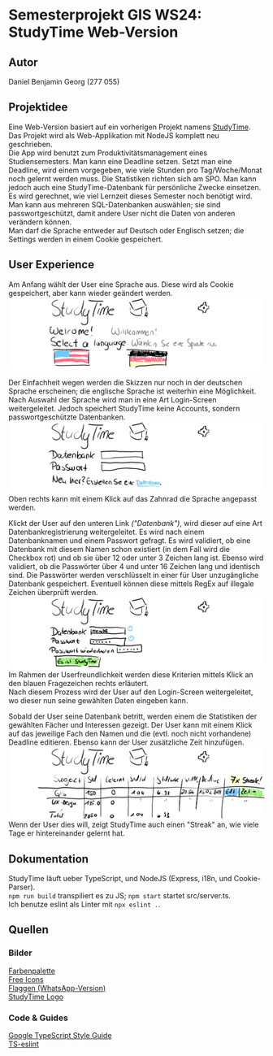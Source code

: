 # Semesterprojekt GIS WS24: StudyTime Web-Version
## Autor
Daniel Benjamin Georg (277 055)  

## Projektidee
Eine Web-Version basiert auf ein vorherigen Projekt namens [StudyTime](https://github.com/SootDan/StudyTime). Das Projekt wird als Web-Applikation mit NodeJS komplett neu geschrieben.  
Die App wird benutzt zum Produktivitätsmanagement eines Studiensemesters. Man kann eine Deadline setzen. Setzt man eine Deadline, wird einem vorgegeben, wie viele Stunden pro Tag/Woche/Monat noch gelernt werden muss. Die Statistiken richten sich am SPO. Man kann jedoch auch eine StudyTime-Datenbank für persönliche Zwecke einsetzen.  
Es wird gerechnet, wie viel Lernzeit dieses Semester noch benötigt wird. Man kann aus mehreren SQL-Datenbanken auswählen; sie sind passwortgeschützt, damit andere User nicht die Daten von anderen verändern können.  
Man darf die Sprache entweder auf Deutsch oder Englisch setzen; die Settings werden in einem Cookie gespeichert.  

## User Experience
Am Anfang wählt der User eine Sprache aus. Diese wird als Cookie gespeichert, aber kann wieder geändert werden.  
![Der Splashscreen](Assets/StartScreen.png)    

Der Einfachheit wegen werden die Skizzen nur noch in der deutschen Sprache erscheinen; die englische Sprache ist weiterhin eine Möglichkeit.  
Nach Auswahl der Sprache wird man in eine Art Login-Screen weitergeleitet. Jedoch speichert StudyTime keine Accounts, sondern passwortgeschützte Datenbanken.  
![Der Loginscreen](Assets/LoginScreen.png)  
Oben rechts kann mit einem Klick auf das Zahnrad die Sprache angepasst werden.    

Klickt der User auf den unteren Link *("Datenbank")*, wird dieser auf eine Art Datenbankregistrierung weitergeleitet. Es wird nach einem Datenbanknamen und einem Passwort gefragt. Es wird validiert, ob eine Datenbank mit diesem Namen schon existiert (in dem Fall wird die Checkbox rot) und ob sie über 12 oder unter 3 Zeichen lang ist. Ebenso wird validiert, ob die Passwörter über 4 und unter 16 Zeichen lang und identisch sind. Die Passwörter werden verschlüsselt in einer für User unzugängliche Datenbank gespeichert. Eventuell können diese mittels RegEx auf illegale Zeichen überprüft werden.  
![Eine Datenbank wird erstellt](Assets/CreateDB.png)  
Im Rahmen der Userfreundlichkeit werden diese Kriterien mittels Klick an den blauen Fragezeichen rechts erläutert.  
Nach diesem Prozess wird der User auf den Login-Screen weitergeleitet, wo dieser nun seine gewählten Daten eingeben kann.  

Sobald der User seine Datenbank betritt, werden einem die Statistiken der gewählten Fächer und Interessen gezeigt. Der User kann mit einem Klick auf das jeweilige Fach den Namen und die (evtl. noch nicht vorhandene) Deadline editieren. Ebenso kann der User zusätzliche Zeit hinzufügen.  
![Das Interface](Assets/InterfaceScreen.png)
Wenn der User dies will, zeigt StudyTime auch einen "Streak" an, wie viele Tage er hintereinander gelernt hat.  

## Dokumentation  
StudyTime läuft ueber TypeScript, und NodeJS (Express, i18n, und Cookie-Parser).  
`npm run build` transpiliert es zu JS; `npm start` startet src/server.ts.  
Ich benutze eslint als Linter mit `npx eslint .`.  

## Quellen
### Bilder
[Farbenpalette](https://nightpalette.com/)  
[Free Icons](https://iconoir.com/)  
[Flaggen (WhatsApp-Version)](https://emojipedia.org/)  
[StudyTime Logo](https://www.flaticon.com/)    

### Code & Guides
[Google TypeScript Style Guide](https://google.github.io/styleguide/tsguide.html)  
[TS-eslint](https://typescript-eslint.io/)